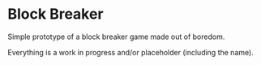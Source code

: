 # Block Breaker
Simple prototype of a block breaker game made out of boredom.

Everything is a work in progress and/or placeholder (including the name).